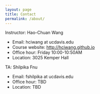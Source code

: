 ```yaml
---
layout: page
title: Contact
permalink: /about/
---
```


Instructor: Hao-Chuan Wang 
* Email: hciwang at ucdavis.edu
* Course website: http://hciwang.github.io 
* Office hour: Friday 10:00-10:50AM
* Location: 3025 Kemper Hall

TA: Shilpika Fnu
* Email: fshilpika at ucdavis.edu
* Office hour: TBD
* Location: TBD

